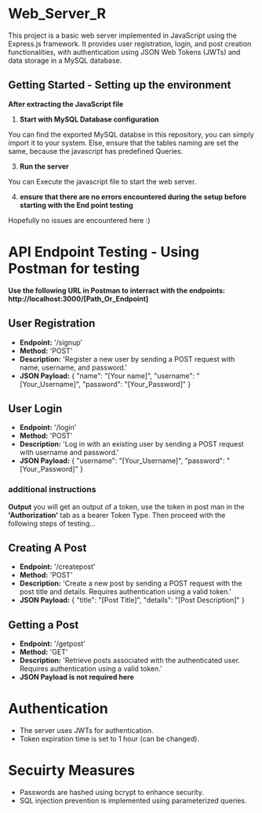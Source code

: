 # Web_Server_R
This project is a basic web server implemented in JavaScript using the Express.js framework. It provides user registration, login, and post creation functionalities, with authentication using JSON Web Tokens (JWTs) and data storage in a MySQL database.

## Getting Started - Setting up the environment
**After extracting the JavaScript file**

1. **Start with MySQL Database configuration**

You can find the exported MySQL databse in this repository, you can simply import it to your system.
Else, ensure that the tables naming are set the same, because the javascript has predefined Queries.

3. **Run the server**

You can Execute the javascript file to start the web server.

4. **ensure that there are no errors encountered during the setup before starting with the End point testing**

Hopefully no issues are encountered here :)

# API Endpoint Testing - Using Postman for testing
**Use the following URL in Postman to interract with the endpoints:**
**http://localhost:3000/[Path_Or_Endpoint]**


## User Registration
- **Endpoint:** '/signup'
- **Method:** 'POST'
- **Description:** 'Register a new user by sending a POST request with name, username, and password.'
- **JSON Payload:** 
{
  "name": "[Your name]",
  "username": "[Your_Username]",
  "password": "[Your_Password]"
}

## User Login
- **Endpoint:** '/login'
- **Method:** 'POST'
- **Description:** 'Log in with an existing user by sending a POST request with username and password.'
- **JSON Payload:** 
{
  "username": "[Your_Username]",
  "password": "[Your_Password]"
}
### additional instructions
**Output**
  you will get an output of a token, use the token in post man in the **'Authorization'** tab as a bearer Token Type. Then proceed with the following steps of testing...


## Creating A Post
- **Endpoint:** '/createpost'
- **Method:** 'POST'
- **Description:** 'Create a new post by sending a POST request with the post title and details. Requires authentication using a valid token.'
- **JSON Payload:** 
{
  "title": "[Post Title]",
  "details": "[Post Description]"
}

## Getting a Post
- **Endpoint:** '/getpost'
- **Method:** 'GET'
- **Description:** 'Retrieve posts associated with the authenticated user. Requires authentication using a valid token.'
- **JSON Payload is not required here**


# Authentication
- The server uses JWTs for authentication.
- Token expiration time is set to 1 hour (can be changed).

# Secuirty Measures
- Passwords are hashed using bcrypt to enhance security.
- SQL injection prevention is implemented using parameterized queries.
